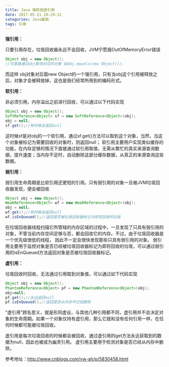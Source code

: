 ```yaml
---
title: Java 强软弱虚引用
date: 2017-05-21 20:29:12
categories: Java基础
tags: 引用
---
```


**强引用：**

只要引用存在，垃圾回收器永远不会回收，JVM宁愿报OutOfMemoryError错误

```Java
Object obj = new Object();
//可直接通过obj取得对应的对象 如obj.equels(new Object());
```

而这样 obj对象对后面new Object的一个强引用，只有当obj这个引用被释放之后，对象才会被释放掉，这也是我们经常所用到的编码形式。

 

**软引用：**

非必须引用，内存溢出之前进行回收，可以通过以下代码实现

```Java
Object obj = new Object();
SoftReference<Object> sf = new SoftReference<Object>(obj);
obj = null;
sf.get();//有时候会返回null
```


这时候sf是对obj的一个软引用，通过sf.get()方法可以取到这个对象，当然，当这个对象被标记为需要回收的对象时，则返回null；
软引用主要用户实现类似缓存的功能，在内存足够的情况下直接通过软引用取值，无需从繁忙的真实来源查询数据，提升速度；当内存不足时，自动删除这部分缓存数据，从真正的来源查询这些数据。

 

**弱引用：**

弱引用生命周期是比软引用还更短的引用。只有弱引用的对象一旦被JVM垃圾回收器发现，便会被回收

```Java
Object obj = new Object();
WeakReference<Object> wf = new WeakReference<Object>(obj);
obj = null;
wf.get();//有时候会返回null
wf.isEnQueued();//返回是否被垃圾回收器标记为即将回收的垃圾
```

在垃圾回收器线程扫描它所管辖的内存区域的过程中，一旦发现了只具有弱引用的对象，不管当前内存空间足够与否，都会回收它的内存。不过，由于垃圾回收器是一个优先级很低的线程， 因此不一定会很快发现那些只具有弱引用的对象。 
弱引用主要用于监控对象是否已经被垃圾回收器标记为即将回收的垃圾，可以通过弱引用的isEnQueued方法返回对象是否被垃圾回收器标记。

 

**虚引用：**

垃圾回收时回收，无法通过引用取到对象值，可以通过如下代码实现

```Java
Object obj = new Object();
PhantomReference<Object> pf = new PhantomReference<Object>(obj);
obj=null;
pf.get();//永远返回null
pf.isEnQueued();//返回是否从内存中已经删除
```

"虚引用"顾名思义，就是形同虚设，与其他几种引用都不同，虚引用并不会决定对象的生命周期。如果一个对象仅持有虚引用，那么它就和没有任何引用一样，在任何时候都可能被垃圾回收。

虚引用是每次垃圾回收的时候都会被回收，通过虚引用的get方法永远获取到的数据为null，因此也被成为幽灵引用。
虚引用主要用于检测对象是否已经从内存中删除。



参考地址：http://www.cnblogs.com/yw-ah/p/5830458.html